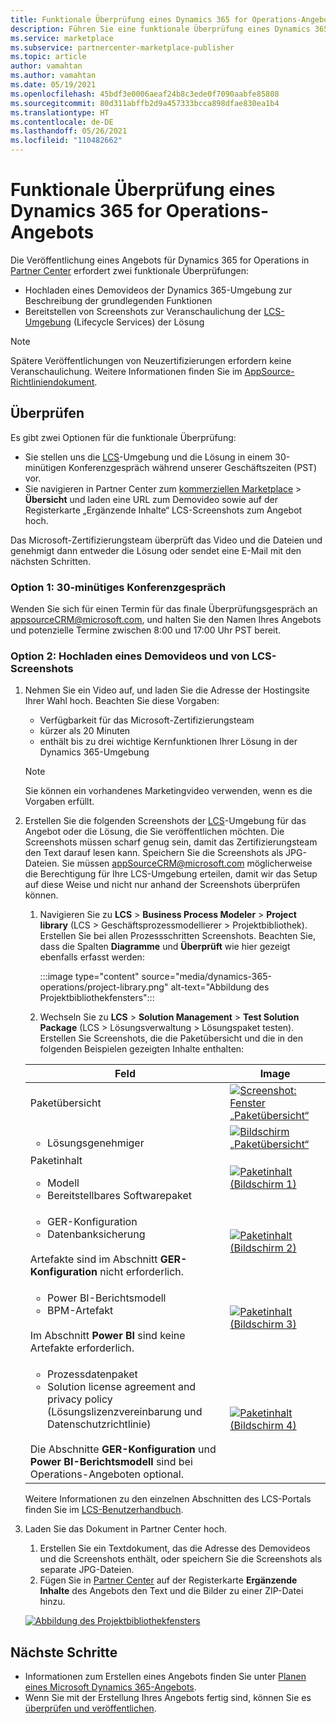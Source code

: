 ```yaml
---
title: Funktionale Überprüfung eines Dynamics 365 for Operations-Angebots in Microsoft AppSource (Azure Marketplace)
description: Führen Sie eine funktionale Überprüfung eines Dynamics 365 for Operations-Angebots in Microsoft AppSource (Azure Marketplace) durch.
ms.service: marketplace
ms.subservice: partnercenter-marketplace-publisher
ms.topic: article
author: vamahtan
ms.author: vamahtan
ms.date: 05/19/2021
ms.openlocfilehash: 45bdf3e0006aeaf24b8c3ede0f7090aabfe85808
ms.sourcegitcommit: 80d311abffb2d9a457333bcca898dfae830ea1b4
ms.translationtype: HT
ms.contentlocale: de-DE
ms.lasthandoff: 05/26/2021
ms.locfileid: "110482662"
---
```

# <a name="dynamics-365-for-operations-functional-validation"></a>Funktionale Überprüfung eines Dynamics 365 for Operations-Angebots

Die Veröffentlichung eines Angebots für Dynamics 365 for Operations in [Partner Center](https://partner.microsoft.com/dashboard/home) erfordert zwei funktionale Überprüfungen:

- Hochladen eines Demovideos der Dynamics 365-Umgebung zur Beschreibung der grundlegenden Funktionen
- Bereitstellen von Screenshots zur Veranschaulichung der [LCS-Umgebung](https://lcs.dynamics.com/) (Lifecycle Services) der Lösung

> [!NOTE]
> Spätere Veröffentlichungen von Neuzertifizierungen erfordern keine Veranschaulichung. Weitere Informationen finden Sie im [AppSource-Richtliniendokument](/legal/marketplace/certification-policies#1440-dynamics-365-finance-ops).

## <a name="how-to-validate"></a>Überprüfen

Es gibt zwei Optionen für die funktionale Überprüfung:

- Sie stellen uns die [LCS](https://lcs.dynamics.com/)-Umgebung und die Lösung in einem 30-minütigen Konferenzgespräch während unserer Geschäftszeiten (PST) vor.
- Sie navigieren in Partner Center zum [kommerziellen Marketplace](https://partner.microsoft.com/dashboard/commercial-marketplace/overview) > **Übersicht** und laden eine URL zum Demovideo sowie auf der Registerkarte „Ergänzende Inhalte“ LCS-Screenshots zum Angebot hoch.

Das Microsoft-Zertifizierungsteam überprüft das Video und die Dateien und genehmigt dann entweder die Lösung oder sendet eine E-Mail mit den nächsten Schritten.

### <a name="option-1-30-minute-conference-call"></a>Option 1: 30-minütiges Konferenzgespräch

Wenden Sie sich für einen Termin für das finale Überprüfungsgespräch an [appsourceCRM@microsoft.com](mailto:appsourceCRM@microsoft.com), und halten Sie den Namen Ihres Angebots und potenzielle Termine zwischen 8:00 und 17:00 Uhr PST bereit.

### <a name="option-2-upload-a-demo-video-and-lcs-screenshots"></a>Option 2: Hochladen eines Demovideos und von LCS-Screenshots

1. Nehmen Sie ein Video auf, und laden Sie die Adresse der Hostingsite Ihrer Wahl hoch. Beachten Sie diese Vorgaben:

    - Verfügbarkeit für das Microsoft-Zertifizierungsteam
    - kürzer als 20 Minuten
    - enthält bis zu drei wichtige Kernfunktionen Ihrer Lösung in der Dynamics 365-Umgebung

    > [!NOTE]
    > Sie können ein vorhandenes Marketingvideo verwenden, wenn es die Vorgaben erfüllt.

2. Erstellen Sie die folgenden Screenshots der [LCS](https://lcs.dynamics.com/)-Umgebung für das Angebot oder die Lösung, die Sie veröffentlichen möchten. Die Screenshots müssen scharf genug sein, damit das Zertifizierungsteam den Text darauf lesen kann. Speichern Sie die Screenshots als JPG-Dateien. Sie müssen [appSourceCRM@microsoft.com](mailto:appSourceCRM@microsoft.com) möglicherweise die Berechtigung für Ihre LCS-Umgebung erteilen, damit wir das Setup auf diese Weise und nicht nur anhand der Screenshots überprüfen können.

    1. Navigieren Sie zu **LCS** > **Business Process Modeler** > **Project library** (LCS > Geschäftsprozessmodellierer > Projektbibliothek). Erstellen Sie bei allen Prozessschritten Screenshots. Beachten Sie, dass die Spalten **Diagramme** und **Überprüft** wie hier gezeigt ebenfalls erfasst werden:

       :::image type="content" source="media/dynamics-365-operations/project-library.png" alt-text="Abbildung des Projektbibliothekfensters":::

      2. Wechseln Sie zu **LCS** > **Solution Management** > **Test Solution Package** (LCS > Lösungsverwaltung > Lösungspaket testen). Erstellen Sie Screenshots, die die Paketübersicht und die in den folgenden Beispielen gezeigten Inhalte enthalten:

    | Feld | Image |
    | --- | --- |
    | Paketübersicht | [![Screenshot: Fenster „Paketübersicht“](media/dynamics-365-operations/package-overview-45.png)](media/dynamics-365-operations/package-overview.png#lightbox) |
    | <ul><li>Lösungsgenehmiger</li></ul> | [![Bildschirm „Paketübersicht“](media/dynamics-365-operations/solution-approvers-45.png)](media/dynamics-365-operations/solution-approvers.png#lightbox) |
    | Paketinhalt<ul><li>Modell</li><li>Bereitstellbares Softwarepaket</li></ul> | [![Paketinhalt (Bildschirm 1)](media/dynamics-365-operations/package-contents-1-45.png)](media/dynamics-365-operations/package-contents-1.png#lightbox) |
    | <ul><li>GER-Konfiguration</li><li>Datenbanksicherung</li></ul><br>Artefakte sind im Abschnitt **GER-Konfiguration** nicht erforderlich. | [![Paketinhalt (Bildschirm 2)](media/dynamics-365-operations/package-contents-2-45.png)](media/dynamics-365-operations/package-contents-2.png#lightbox) |
    | <ul><li>Power BI-Berichtsmodell</li><li>BPM-Artefakt</li></ul><br>Im Abschnitt **Power BI** sind keine Artefakte erforderlich. | [![Paketinhalt (Bildschirm 3)](media/dynamics-365-operations/package-contents-3-45.png)](media/dynamics-365-operations/package-contents-3.png#lightbox) |
    | <ul><li>Prozessdatenpaket</li><li>Solution license agreement and privacy policy (Lösungslizenzvereinbarung und Datenschutzrichtlinie)</li></ul><br>Die Abschnitte **GER-Konfiguration** und **Power BI-Berichtsmodell** sind bei Operations-Angeboten optional. | [![Paketinhalt (Bildschirm 4)](media/dynamics-365-operations/package-contents-4-45.png)](media/dynamics-365-operations/package-contents-4.png#lightbox) |

    Weitere Informationen zu den einzelnen Abschnitten des LCS-Portals finden Sie im [LCS-Benutzerhandbuch](/dynamics365/fin-ops-core/dev-itpro/lifecycle-services/lcs-user-guide).

3. Laden Sie das Dokument in Partner Center hoch.

    1. Erstellen Sie ein Textdokument, das die Adresse des Demovideos und die Screenshots enthält, oder speichern Sie die Screenshots als separate JPG-Dateien.
    2. Fügen Sie in [Partner Center](https://partner.microsoft.com/dashboard/commercial-marketplace/overview) auf der Registerkarte **Ergänzende Inhalte** des Angebots den Text und die Bilder zu einer ZIP-Datei hinzu.

    [![Abbildung des Projektbibliothekfensters](media/dynamics-365-operations/supplemental-content.png)](media/dynamics-365-operations/supplemental-content.png#lightbox)

## <a name="next-steps"></a>Nächste Schritte

- Informationen zum Erstellen eines Angebots finden Sie unter [Planen eines Microsoft Dynamics 365-Angebots](marketplace-dynamics-365.md).
- Wenn Sie mit der Erstellung Ihres Angebots fertig sind, können Sie es [überprüfen und veröffentlichen](dynamics-365-review-publish.md).
